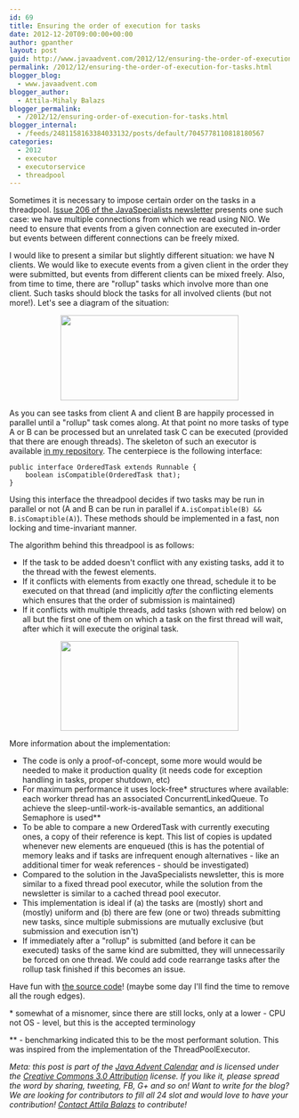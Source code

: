 ```yaml
---
id: 69
title: Ensuring the order of execution for tasks
date: 2012-12-20T09:00:00+00:00
author: gpanther
layout: post
guid: http://www.javaadvent.com/2012/12/ensuring-the-order-of-execution-for-tasks/
permalink: /2012/12/ensuring-the-order-of-execution-for-tasks.html
blogger_blog:
  - www.javaadvent.com
blogger_author:
  - Attila-Mihaly Balazs
blogger_permalink:
  - /2012/12/ensuring-order-of-execution-for-tasks.html
blogger_internal:
  - /feeds/2481158163384033132/posts/default/7045778110818180567
categories:
  - 2012
  - executor
  - executorservice
  - threadpool
---
```

<p>Sometimes it is necessary to impose certain order on the tasks in a threadpool. <a href="http://www.javaspecialists.eu/archive/Issue206.html">Issue 206 of the JavaSpecialists newsletter</a> presents one such case: we have multiple connections from which we read using NIO. We need to ensure that events from a given connection are executed in-order but events between different connections can be freely mixed.</p> <p>I would like to present a similar but slightly different situation: we have N clients. We would like to execute events from a given client in the order they were submitted, but events from different clients can be mixed freely. Also, from time to time, there are "rollup" tasks which involve more than one client. Such tasks should block the tasks for all involved clients (but not more!). Let's see a diagram of the situation:</p> <div style="clear: both; text-align: center;"><img border="0" height="153" width="320" src="http://1.bp.blogspot.com/-TuCHb25JBqM/UNOOV5-EjwI/AAAAAAAAFo4/KoIJZOXz2Y8/s320/Untitled%2Bdrawing%2B%25281%2529.png" /></div> <p>As you can see tasks from client A and client B are happily processed in parallel until a "rollup" task comes along. At that point no more tasks of type A or B can be processed but an unrelated task C can be executed (provided that there are enough threads). The skeleton of such an executor is available <a href="http://code.google.com/p/hype-free/source/browse/trunk/java-grouped-threadpool/src/main/java/com/blogger/hypefree/GroupedThreadPool.java">in my repository</a>. The centerpiece is the following interface:</p> <pre><code>public interface OrderedTask extends Runnable {<br />    boolean isCompatible(OrderedTask that);<br />}</code></pre> <p>Using this interface the threadpool decides if two tasks may be run in parallel or not (A and B can be run in parallel if <code>A.isCompatible(B) && B.isComaptible(A)</code>). These methods should be implemented in a fast, non locking and time-invariant manner.</p> <p>The algorithm behind this threadpool is as follows:</p> <ul><li>If the task to be added doesn't conflict with any existing tasks, add it to the thread with the fewest elements.</li><li>If it conflicts with elements from exactly one thread, schedule it to be executed on that thread (and implicitly <em>after</em> the conflicting elements which ensures that the order of submission is maintained)</li><li>If it conflicts with multiple threads, add tasks (shown with red below) on all but the first one of them on which a task on the first thread will wait, after which it will execute the original task.</li></ul> <div style="clear: both; text-align: center;"><img border="0" height="161" width="320" src="http://4.bp.blogspot.com/-IcwKi0hwcyA/UNSsiYecUPI/AAAAAAAAFpU/zk41QVcuxLo/s320/Untitled%2Bdrawing%2B%25282%2529.png" /></div> <p>More information about the implementation:</p> <ul><li>The code is only a proof-of-concept, some more would would be needed to make it production quality (it needs code for exception handling in tasks, proper shutdown, etc)</li><li>For maximum performance it uses lock-free* structures where available: each worker thread has an associated ConcurrentLinkedQueue. To achieve the sleep-until-work-is-available semantics, an additional Semaphore is used**</li><li>To be able to compare a new OrderedTask with currently executing ones, a copy of their reference is kept. This list of copies is updated whenever new elements are enqueued (this is has the potential of memory leaks and if tasks are infrequent enough alternatives - like an additional timer for weak references - should be investigated)</li><li>Compared to the solution in the JavaSpecialists newsletter, this is more similar to a fixed thread pool executor, while the solution from the newsletter is similar to a cached thread pool executor.</li><li>This implementation is ideal if (a) the tasks are (mostly) short and (mostly) uniform and (b) there are few (one or two) threads submitting new tasks, since multiple submissions are mutually exclusive (but submission and execution isn't)</li><li>If immediately after a "rollup" is submitted (and before it can be executed) tasks of the same kind are submitted, they will unnecessarily be forced on one thread. We could add code rearrange tasks after the rollup task finished if this becomes an issue.</li></ul> <p>Have fun with <a href="http://code.google.com/p/hype-free/source/browse/trunk/java-grouped-threadpool/src/main/java/com/blogger/hypefree/GroupedThreadPool.java">the source code</a>! (maybe some day I'll find the time to remove all the rough edges).</p> <p>* somewhat of a misnomer, since there are still locks, only at a lower - CPU not OS - level, but this is the accepted terminology</p> <p>** - benchmarking indicated this to be the most performant solution. This was inspired from the implementation of the ThreadPoolExecutor.</p> <p><em>Meta: this post is part of the <a href="http://javaadvent.com/">Java Advent Calendar</a> and is licensed under the <a href="https://creativecommons.org/licenses/by/3.0/">Creative Commons 3.0 Attribution</a> license. If you like it, please spread the word by sharing, tweeting, FB, G+ and so on! Want to write for the blog? We are looking for contributors to fill all 24 slot and would love to have your contribution! <a href="mailto:dify.ltd@gmail.com">Contact Attila Balazs</a> to contribute!</em></p>